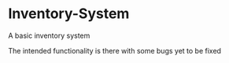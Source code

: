 # Inventory-System
A basic inventory system  

The intended functionality is there with some bugs yet to be fixed
